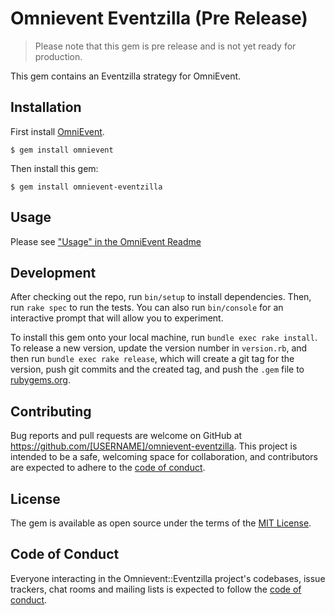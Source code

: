 # Omnievent Eventzilla (Pre Release)

> Please note that this gem is pre release and is not yet ready for production.

This gem contains an Eventzilla strategy for OmniEvent.

## Installation

First install [OmniEvent](https://rubygems.org/gems/omnievent).

    $ gem install omnievent

Then install this gem:

    $ gem install omnievent-eventzilla

## Usage

Please see ["Usage" in the OmniEvent Readme](https://github.com/paviliondev/omnievent#usage)

## Development

After checking out the repo, run `bin/setup` to install dependencies. Then, run `rake spec` to run the tests. You can also run `bin/console` for an interactive prompt that will allow you to experiment.

To install this gem onto your local machine, run `bundle exec rake install`. To release a new version, update the version number in `version.rb`, and then run `bundle exec rake release`, which will create a git tag for the version, push git commits and the created tag, and push the `.gem` file to [rubygems.org](https://rubygems.org).

## Contributing

Bug reports and pull requests are welcome on GitHub at https://github.com/[USERNAME]/omnievent-eventzilla. This project is intended to be a safe, welcoming space for collaboration, and contributors are expected to adhere to the [code of conduct](https://github.com/[USERNAME]/omnievent-eventzilla/blob/main/CODE_OF_CONDUCT.md).

## License

The gem is available as open source under the terms of the [MIT License](https://opensource.org/licenses/MIT).

## Code of Conduct

Everyone interacting in the Omnievent::Eventzilla project's codebases, issue trackers, chat rooms and mailing lists is expected to follow the [code of conduct](https://github.com/[USERNAME]/omnievent-eventzilla/blob/main/CODE_OF_CONDUCT.md).
